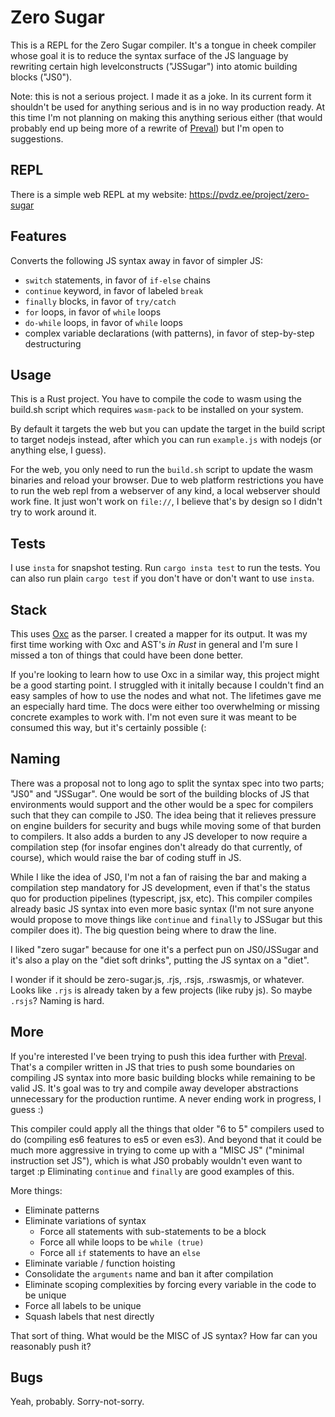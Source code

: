# Zero Sugar

This is a REPL for the Zero Sugar compiler. It's a tongue in cheek compiler whose goal it is to reduce the syntax surface of the JS language by rewriting certain high levelconstructs ("JSSugar") into atomic building blocks ("JS0").

Note: this is not a serious project. I made it as a joke. In its current form it shouldn't be used for anything serious and is in no way production ready. At this time I'm not planning on making this anything serious either (that would probably end up being more of a rewrite of [Preval](https://github.com/pvdz/preval)) but I'm open to suggestions.

## REPL

There is a simple web REPL at my website: https://pvdz.ee/project/zero-sugar

## Features

Converts the following JS syntax away in favor of simpler JS:

- `switch` statements, in favor of `if-else` chains
- `continue` keyword, in favor of labeled `break`
- `finally` blocks, in favor of `try/catch`
- `for` loops, in favor of `while` loops
- `do-while` loops, in favor of `while` loops
- complex variable declarations (with patterns), in favor of step-by-step destructuring

## Usage

This is a Rust project. You have to compile the code to wasm using the build.sh script which requires `wasm-pack` to be installed on your system.

By default it targets the web but you can update the target in the build script to target nodejs instead, after which you can run `example.js` with nodejs (or anything else, I guess).

For the web, you only need to run the `build.sh` script to update the wasm binaries and reload your browser. Due to web platform restrictions you have to run the web repl from a webserver of any kind, a local webserver should work fine. It just won't work on `file://`, I believe that's by design so I didn't try to work around it.

## Tests

I use `insta` for snapshot testing. Run `cargo insta test` to run the tests. You can also run plain `cargo test` if you don't have or don't want to use `insta`.

## Stack

This uses [Oxc](https://github.com/oxc-project/oxc) as the parser. I created a mapper for its output. It was my first time working with Oxc and AST's _in Rust_ in general and I'm sure I missed a ton of things that could have been done better.

If you're looking to learn how to use Oxc in a similar way, this project might be a good starting point. I struggled with it initally because I couldn't find an easy samples of how to use the nodes and what not. The lifetimes gave me an especially hard time. The docs were either too overwhelming or missing concrete examples to work with. I'm not even sure it was meant to be consumed this way, but it's certainly possible (:

## Naming

There was a proposal not to long ago to split the syntax spec into two parts; "JS0" and "JSSugar". One would be sort of the building blocks of JS that environments would support and the other would be a spec for compilers such that they can compile to JS0. The idea being that it relieves pressure on engine builders for security and bugs while moving some of that burden to compilers. It also adds a burden to any JS developer to now require a compilation step (for insofar engines don't already do that currently, of course), which would raise the bar of coding stuff in JS.

While I like the idea of JS0, I'm not a fan of raising the bar and making a compilation step mandatory for JS development, even if that's the status quo for production pipelines (typescript, jsx, etc). This compiler compiles already basic JS syntax into even more basic syntax (I'm not sure anyone would propose to move things like `continue` and `finally` to JSSugar but this compiler does it). The big question being where to draw the line.

I liked "zero sugar" because for one it's a perfect pun on JS0/JSSugar and it's also a play on the "diet soft drinks", putting the JS syntax on a "diet".

I wonder if it should be zero-sugar.js, .rjs, .rsjs, .rswasmjs, or whatever. Looks like `.rjs` is already taken by a few projects (like ruby js). So maybe `.rsjs`? Naming is hard.

## More

If you're interested I've been trying to push this idea further with [Preval](https://github.com/pvdz/preval). That's a compiler written in JS that tries to push some boundaries on compiling JS syntax into more basic building blocks while remaining to be valid JS. It's goal was to try and compile away developer abstractions unnecessary for the production runtime. A never ending work in progress, I guess :)

This compiler could apply all the things that older "6 to 5" compilers used to do (compiling es6 features to es5 or even es3). And beyond that it could be much more aggressive in trying to come up with a "MISC JS" ("minimal instruction set JS"), which is what JS0 probably wouldn't even want to target :p Eliminating `continue` and `finally` are good examples of this.

More things:

- Eliminate patterns
- Eliminate variations of syntax
    - Force all statements with sub-statements to be a block
    - Force all while loops to be `while (true)`
    - Force all `if` statements to have an `else`
- Eliminate variable / function hoisting
- Consolidate the `arguments` name and ban it after compilation
- Eliminate scoping complexities by forcing every variable in the code to be unique
- Force all labels to be unique
- Squash labels that nest directly

That sort of thing. What would be the MISC of JS syntax? How far can you reasonably push it?

## Bugs

Yeah, probably. Sorry-not-sorry.
